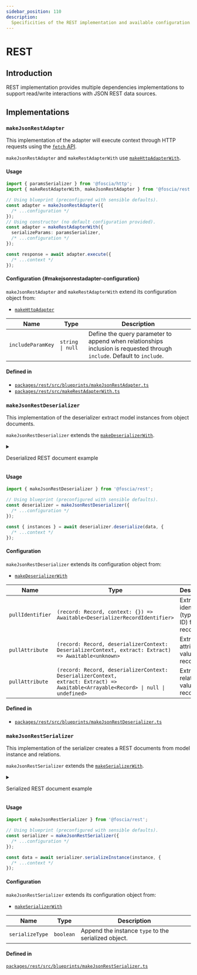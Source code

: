 ```yaml
---
sidebar_position: 110
description:
  Specificities of the REST implementation and available configuration.
---
```


# REST

## Introduction

REST implementation provides multiple dependencies implementations to support
read/write interactions with JSON REST data sources.

## Implementations

### `makeJsonRestAdapter`

This implementation of the adapter will execute context through HTTP requests
using the
[`fetch` API](https://developer.mozilla.org/en-US/docs/Web/API/Fetch_API).

`makeJsonRestAdapter` and `makeRestAdapterWith` use
[`makeHttpAdapterWith`](/docs/reference/implementations/http#makehttpadapter).

#### Usage

```typescript
import { paramsSerializer } from '@foscia/http';
import { makeRestAdapterWith, makeJsonRestAdapter } from '@foscia/rest';

// Using blueprint (preconfigured with sensible defaults).
const adapter = makeJsonRestAdapter({
  /* ...configuration */
});
// Using constructor (no default configuration provided).
const adapter = makeRestAdapterWith({
  serializeParams: paramsSerializer,
  /* ...configuration */
});

const response = await adapter.execute({
  /* ...context */
});
```

#### Configuration {#makejsonrestadapter-configuration}

`makeJsonRestAdapter` and `makeRestAdapterWith` extend its configuration object from:

-  [`makeHttpAdapter`](/docs/reference/implementations/http#makehttpadapter-configuration)

| Name              | Type                            | Description                                                                                                             |
|-------------------| ------------------------------- |-------------------------------------------------------------------------------------------------------------------------|
| `includeParamKey` | <code>string &vert; null</code> | Define the query parameter to append when relationships inclusion is requested through `include`. Default to `include`. |

#### Defined in

- [`packages/rest/src/blueprints/makeJsonRestAdapter.ts`](https://github.com/foscia-dev/foscia/blob/main/packages/rest/src/blueprints/makeJsonRestAdapter.ts)
- [`packages/rest/src/makeRestAdapterWith.ts`](https://github.com/foscia-dev/foscia/blob/main/packages/rest/src/makeRestAdapterWith.ts)

### `makeJsonRestDeserializer`

This implementation of the deserializer extract model instances from object
documents.

`makeJsonRestDeserializer` extends the
[`makeDeserializerWith`](/docs/reference/implementations/serialization#makedeserializerwith).

<details>

<summary>

Deserialized REST document example

</summary>

Here is an example of a REST document which `makeJsonRestDeserializer` can deserialize
to model instances.

```json
[
  {
    "id": "1",
    "title": "Foo",
    "body": "Foo Body",
    "publishedAt": "2023-10-24T10:00:00.000Z",
    "comments": [
      {
        "id": "1",
        "body": "Foo Comment"
      },
      {
        "id": "2",
        "body": "Bar Comment"
      }
    ]
  },
  {
    "type": "posts",
    "id": "2",
    "title": "Bar",
    "body": "Bar Body",
    "publishedAt": null,
    "comments": []
  }
]
```

</details>

#### Usage

```typescript
import { makeJsonRestDeserializer } from '@foscia/rest';

// Using blueprint (preconfigured with sensible defaults).
const deserializer = makeJsonRestDeserializer({
  /* ...configuration */
});

const { instances } = await deserializer.deserialize(data, {
  /* ...context */
});
```

#### Configuration

`makeJsonRestDeserializer` extends its configuration object from:

- [`makeDeserializerWith`](/docs/reference/implementations/serialization#makedeserializerwith-configuration)

| Name             | Type                                                                                                                                                       | Description                                   |
|------------------|------------------------------------------------------------------------------------------------------------------------------------------------------------|-----------------------------------------------|
| `pullIdentifier` | `(record: Record, context: {}) => Awaitable<DeserializerRecordIdentifier>`                                                                                 | Extract identifier (type and ID) from record. |
| `pullAttribute`  | `(record: Record, deserializerContext: DeserializerContext, extract: Extract) => Awaitable<unknown>`                                                       | Extract raw attribute value from record.      |
| `pullAttribute`  | <code>(record: Record, deserializerContext: DeserializerContext, extract: Extract) => Awaitable\<Arrayable\<Record\> &vert; null &vert; undefined\></code> | Extract raw relation value from record.       |

#### Defined in

- [`packages/rest/src/blueprints/makeJsonRestDeserializer.ts`](https://github.com/foscia-dev/foscia/blob/main/packages/rest/src/blueprints/makeJsonRestDeserializer.ts)

### `makeJsonRestSerializer`

This implementation of the serializer creates a REST documents from model
instance and relations.

`makeJsonRestSerializer` extends the
[`makeSerializerWith`](/docs/reference/implementations/serialization#makeserializerwith).

<details>

<summary>

Serialized REST document example

</summary>

Here is an example of a REST document which `makeJsonRestSerializer` can
create from a model instance.

```json
{
  "id": "1",
  "title": "Foo",
  "body": "Foo Body",
  "publishedAt": "2023-10-24T10:00:00.000Z",
  "comments": ["1", "2"]
}
```

</details>

#### Usage

```typescript
import { makeJsonRestSerializer } from '@foscia/rest';

// Using blueprint (preconfigured with sensible defaults).
const serializer = makeJsonRestSerializer({
  /* ...configuration */
});

const data = await serializer.serializeInstance(instance, {
  /* ...context */
});
```

#### Configuration

`makeJsonRestSerializer` extends its configuration object from:

- [`makeSerializerWith`](/docs/reference/implementations/serialization#makeserializerwith-configuration)

| Name            | Type      | Description                                          |
|-----------------|-----------|------------------------------------------------------|
| `serializeType` | `boolean` | Append the instance `type` to the serialized object. |

#### Defined in

[`packages/rest/src/blueprints/makeJsonRestSerializer.ts`](https://github.com/foscia-dev/foscia/blob/main/packages/rest/src/blueprints/makeJsonRestSerializer.ts)

